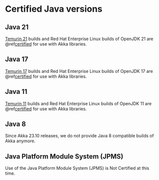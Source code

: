 # Certified Java versions

## Java 21

[Temurin 21](https://adoptium.net/en-GB/marketplace/?version=21&os=any&arch=any) builds and Red Hat Enterprise Linux builds of OpenJDK 21 are @ref[certified](support-terminology.md#certified) for use with Akka libraries.

## Java 17

[Temurin 17](https://adoptium.net/en-GB/marketplace/?version=17&os=any&arch=any) builds and Red Hat Enterprise Linux builds of OpenJDK 17 are @ref[certified](support-terminology.md#certified) for use with Akka libraries.

## Java 11

[Temurin 11](https://adoptium.net/en-GB/marketplace/?version=11&os=any&arch=any) builds and Red Hat Enterprise Linux builds of OpenJDK 11 are @ref[certified](support-terminology.md#certified) for use with Akka libraries.

## Java 8

Since Akka 23.10 releases, we do not provide Java 8 compatible builds of Akka anymore.

## Java Platform Module System (JPMS)

Use of the Java Platform Module System (JPMS) is Not Certified at this time.
